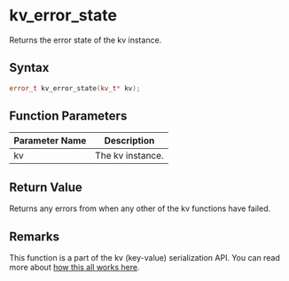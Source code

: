 
# kv_error_state

Returns the error state of the kv instance.

## Syntax

```cpp
error_t kv_error_state(kv_t* kv);
```

## Function Parameters

Parameter Name | Description
--- | ---
kv | The kv instance.

## Return Value

Returns any errors from when any other of the kv functions have failed.

## Remarks

This function is a part of the kv (key-value) serialization API. You can read more about [how this all works here](https://github.com/RandyGaul/cute_framework/tree/master/docs/graphics/serialization).
